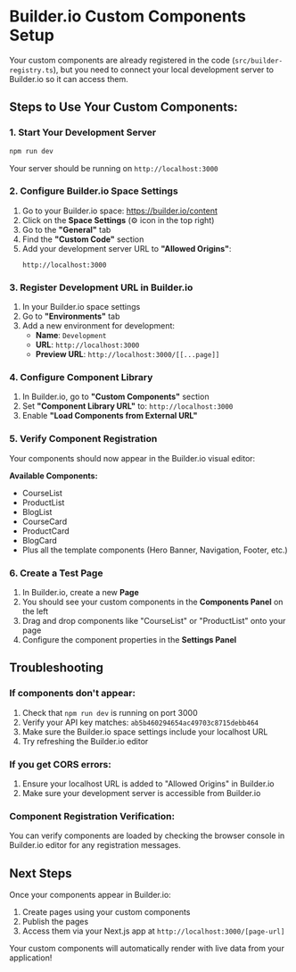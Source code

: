 # Builder.io Custom Components Setup

Your custom components are already registered in the code (`src/builder-registry.ts`), but you need to connect your local development server to Builder.io so it can access them.

## Steps to Use Your Custom Components:

### 1. Start Your Development Server
```bash
npm run dev
```
Your server should be running on `http://localhost:3000`

### 2. Configure Builder.io Space Settings

1. Go to your Builder.io space: https://builder.io/content
2. Click on the **Space Settings** (⚙️ icon in the top right)
3. Go to the **"General"** tab
4. Find the **"Custom Code"** section
5. Add your development server URL to **"Allowed Origins"**:
   ```
   http://localhost:3000
   ```

### 3. Register Development URL in Builder.io

1. In your Builder.io space settings
2. Go to **"Environments"** tab  
3. Add a new environment for development:
   - **Name**: `Development`
   - **URL**: `http://localhost:3000`
   - **Preview URL**: `http://localhost:3000/[[...page]]`

### 4. Configure Component Library

1. In Builder.io, go to **"Custom Components"** section
2. Set **"Component Library URL"** to: `http://localhost:3000`
3. Enable **"Load Components from External URL"**

### 5. Verify Component Registration

Your components should now appear in the Builder.io visual editor:

**Available Components:**
- CourseList
- ProductList  
- BlogList
- CourseCard
- ProductCard
- BlogCard
- Plus all the template components (Hero Banner, Navigation, Footer, etc.)

### 6. Create a Test Page

1. In Builder.io, create a new **Page**
2. You should see your custom components in the **Components Panel** on the left
3. Drag and drop components like "CourseList" or "ProductList" onto your page
4. Configure the component properties in the **Settings Panel**

## Troubleshooting

### If components don't appear:
1. Check that `npm run dev` is running on port 3000
2. Verify your API key matches: `ab5b460294654ac49703c8715debb464`
3. Make sure the Builder.io space settings include your localhost URL
4. Try refreshing the Builder.io editor

### If you get CORS errors:
1. Ensure your localhost URL is added to "Allowed Origins" in Builder.io
2. Make sure your development server is accessible from Builder.io

### Component Registration Verification:
You can verify components are loaded by checking the browser console in Builder.io editor for any registration messages.

## Next Steps

Once your components appear in Builder.io:
1. Create pages using your custom components
2. Publish the pages 
3. Access them via your Next.js app at `http://localhost:3000/[page-url]`

Your custom components will automatically render with live data from your application!
